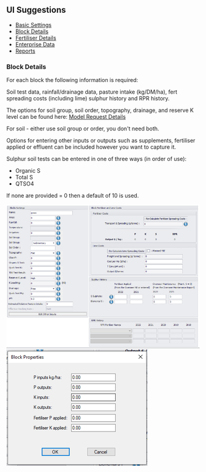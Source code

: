 <div class="col-2">
<h2>UI Suggestions</h2>
    <ul class="sub-menu">
        <li class="menu-item"><a href="UIstart">Basic Settings</a></li>
        <li class="menu-item"><a href="Blocks">Block Details</a></li>
        <li class="menu-item"><a href="Fertiliser">Fertiliser Details</a></li>
       <li class="menu-item"><a href="Enterprise">Enterprise Data</a></li>
       <li class="menu-item"><a href="Reports">Reports</a></li>
    </ul>
</div>
<div class="col-8">
        <h3>Block Details</h3>
        <p>For each block the following information is required:</p>
        <p>Soil test data, rainfall/drainage data, pasture intake (kg/DM/ha), fert spreading costs (including lime) sulphur history and RPR history.</p>
        <p>The options for soil group, soil order, topography, drainage, and reserve K level can be found here: <a href="https://github.com/FANZ-Econometric/Econometric-documentation/blob/main/schema/Model_Request_details.md">Model Request Details</a></p>
        <p>For soil - either use soil group or order, you don't need both.</p>
        <p>Options for entering other inputs or outputs such as supplements, fertiliser applied or effluent can be included however you want to capture it.</p>
        <p>Sulphur soil tests can be entered in one of three ways (in order of use):</p>
        <ul class="bullet">
          <li>Organic S</li>
          <li>Total S</li>
          <li>QTSO4</li>
          </ul>
          <p>If none are provided = 0 then a default of 10 is used.</p>
        <img src="images/blocks.png" alt="Blocks">
        <img src="images/blockadditional.png" alt="Blocks">
    </div>
